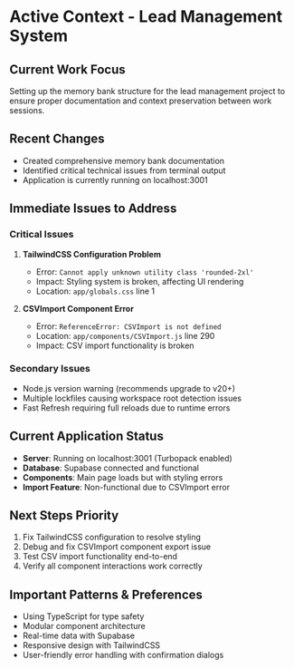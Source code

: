 # Active Context - Lead Management System

## Current Work Focus
Setting up the memory bank structure for the lead management project to ensure proper documentation and context preservation between work sessions.

## Recent Changes
- Created comprehensive memory bank documentation
- Identified critical technical issues from terminal output
- Application is currently running on localhost:3001

## Immediate Issues to Address

### Critical Issues
1. **TailwindCSS Configuration Problem**
   - Error: `Cannot apply unknown utility class 'rounded-2xl'`
   - Impact: Styling system is broken, affecting UI rendering
   - Location: `app/globals.css` line 1

2. **CSVImport Component Error**
   - Error: `ReferenceError: CSVImport is not defined`
   - Location: `app/components/CSVImport.js` line 290
   - Impact: CSV import functionality is broken

### Secondary Issues
- Node.js version warning (recommends upgrade to v20+)
- Multiple lockfiles causing workspace root detection issues
- Fast Refresh requiring full reloads due to runtime errors

## Current Application Status
- **Server**: Running on localhost:3001 (Turbopack enabled)
- **Database**: Supabase connected and functional
- **Components**: Main page loads but with styling errors
- **Import Feature**: Non-functional due to CSVImport error

## Next Steps Priority
1. Fix TailwindCSS configuration to resolve styling
2. Debug and fix CSVImport component export issue
3. Test CSV import functionality end-to-end
4. Verify all component interactions work correctly

## Important Patterns & Preferences
- Using TypeScript for type safety
- Modular component architecture
- Real-time data with Supabase
- Responsive design with TailwindCSS
- User-friendly error handling with confirmation dialogs
